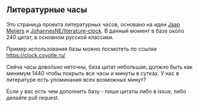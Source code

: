 ## Литературные часы

Это страница проекта литературных часов, основано на идеи [Jaap Meijers](http://www.eerlijkemedia.nl/) и [JohannesNE/literature-clock](https://github.com/JohannesNE/literature-clock). В данный момент в базе около 240 цитат, в основном русской классики.

Пример использования базы можно посмотеть по ссылке https://clock.coyotle.ru/

Сейча часы довольно неточны, база цитат небольшая, должно быть как минимум 1440 чтобы покрыть все часы и минуты в сутках. У нас в литературе есть упоминания всех возможных минут? 

Если у вас есть чем дополнить базу - пиши цитаты либо в issue, либо делайте pull request.

